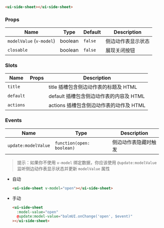 ```html
<ui-side-sheet></ui-side-sheet>
```

### Props

| Name                     | Type    | Default | Description        |
| ------------------------ | ------- | ------- | ------------------ |
| `modelValue` (`v-model`) | boolean | `false` | 侧边动作表显示状态 |
| `closable`               | boolean | `false` | 展现关闭按钮       |

### Slots

| Name      | Props | Description                             |
| --------- | ----- | --------------------------------------- |
| `title`   |       | title 插槽包含侧边动作表的标题及 HTML   |
| `default` |       | default 插槽包含侧边动作表的内容及 HTML |
| `actions` |       | actions 插槽包含侧边动作表的动作及 HTML |

### Events

| Name                | Type                      | Description          |
| ------------------- | ------------------------- | -------------------- |
| `update:modelValue` | `function(open: boolean)` | 侧边动作表隐藏时触发 |

> 提示：如果你不使用 `v-model` 绑定数据，你应该使用 `@update:modelValue` 监听侧边动作表显示状态并更新 `modelValue` 属性

- 自动

  ```html
  <ui-side-sheet v-model="open"></ui-side-sheet>
  ```

- 手动

  ```html
  <ui-side-sheet
    :model-value="open"
    @update:model-value="balmUI.onChange('open', $event)"
  ></ui-side-sheet>
  ```
